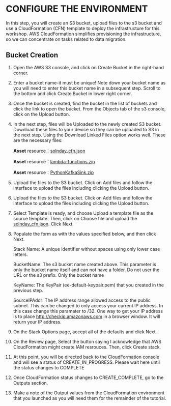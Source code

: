 # CONFIGURE THE ENVIRONMENT
In this step, you will create an S3 bucket, upload files to the s3 bucket and use a CloudFormation (CFN) template to deploy the infrastructure for this workshop. AWS CloudFormation simplifies provisioning the infrastructure, so we can concentrate on tasks related to data migration.




## Bucket Creation
1. Open the AWS S3 console, and click on Create Bucket in the right-hand corner.

2. Enter a bucket name-it must be unique! Note down your bucket name as you will need to enter this bucket name in a subsequent step. Scroll to the bottom and click Create Bucket in lower right corner.

3. Once the bucket is created, find the bucket in the list of buckets and click the link to open the bucket. From the Objects tab of the s3 console, click on the Upload button.

4. In the next step, files will be Uploaded to the newly created S3 bucket. Download these files to your device so they can be uploaded to S3 in the next step. Using the Download Linked Files option works well. These are the necessary files:

    **Asset** resource：[solnday_cfn.json](solnday_cfn.json)

    **Asset** resource：[lambda-functions.zip](lambda-functions.zip)

    **Asset** resource：[PythonKafkaSink.zip](lPythonKafkaSink.zip)

5. Upload the files to the S3 bucket. Click on Add files and follow the interface to upload the files including clicking the Upload button.
6. Upload the files to the S3 bucket. Click on Add files and follow the interface to upload the files including clicking the Upload button.
7. Select Template is ready, and choose Upload a template file as the source template. Then, click on Choose file and upload the [solnday_cfn.json](solnday_cfn.json). Click Next.
8. Populate the form as with the values specified below, and then click Next.



   Stack Name:  A unique identifier without spaces using only lower case letters.

   BucketName:  The s3 bucket name created above. This parameter is only the bucket name itself and can not have a folder. Do not user the URL or the s3 prefix. Only the bucket name

   KeyName:  The KeyPair (ee-default-keypair.pem) that you created in the previous step.

   SourceIPAddr:  The IP address range allowed access to the public subnet. This can be changed to only access your current IP address. In this case change this paramater to /32. One way to get your IP address is to place http://checkip.amazonaws.com in a browser window. It will return your IP address.

9. On the Stack Options page, accept all of the defaults and click Next.

10. On the Review page, Select the button saying I acknowledge that AWS CloudFormation might create IAM resrouces. Then, click Create stack.

11. At this point, you will be directed back to the CloudFormation console and will see a status of CREATE_IN_PROGRESS. Please wait here until the status changes to COMPLETE

12. Once CloudFormation status changes to CREATE_COMPLETE, go to the Outputs section.

13. Make a note of the Output values from the CloudFormation environment that you launched as you will need them for the remainder of the tutorial.




